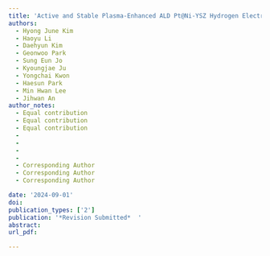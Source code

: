 ```yaml
---
title: 'Active and Stable Plasma-Enhanced ALD Pt@Ni-YSZ Hydrogen Electrode for Steam Reversible Solid Oxide Cells'
authors:
  - Hyong June Kim
  - Haoyu Li
  - Daehyun Kim
  - Geonwoo Park
  - Sung Eun Jo
  - Kyoungjae Ju
  - Yongchai Kwon
  - Haesun Park
  - Min Hwan Lee
  - Jihwan An
author_notes:
  - Equal contribution
  - Equal contribution
  - Equal contribution
  - 
  - 
  - 
  - 
  - Corresponding Author
  - Corresponding Author
  - Corresponding Author

date: '2024-09-01'
doi: 
publication_types: ['2']
publication: '*Revision Submitted*  '
abstract: 
url_pdf: 

---
```



<!--- Supplementary notes can be added here, including [code and math](https://wowchemy.com/docs/content/writing-markdown-latex/). --->